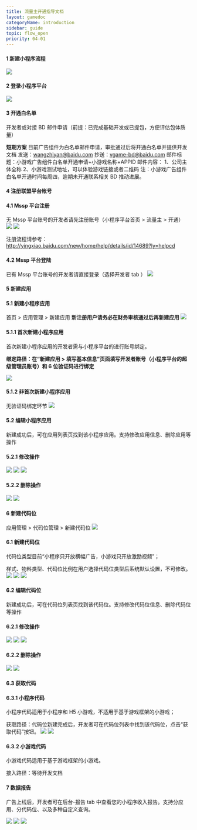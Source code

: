 ```yaml
---
title: 流量主开通指导文档
layout: gamedoc
categoryName: introduction
sidebar: guide
topic: flow_open
priority: 04-01
---
```


#### 1 新建小程序流程

![](/img/introduction/flow_open/flow_open001.png)

#### 2 登录小程序平台

![](/img/introduction/flow_open/flow_open002.png)

#### 3 开通白名单

开发者或对接 BD 邮件申请（前提：已完成基础开发或已提包，方便评估包体质量）

**短期方案**
目前广告组件为白名单邮件申请，审批通过后将开通白名单并提供开发文档
发送：wangzhiyan@baidu.com
抄送：vgame-bd@baidu.com
邮件标题：小游戏广告组件白名单开通申请+小游戏名称+APPID
邮件内容：
1、公司主体全称
2、小游戏测试地址，可以体验游戏链接或者二维码
注：小游戏广告组件白名单开通时间每周四，逾期未开通联系相关 BD 推动进展。


#### 4 注册联盟平台帐号

####  4.1 Mssp 平台注册
无 Mssp 平台账号的开发者请先注册账号（小程序平台首页 > 流量主 > 开通）
![](/img/introduction/flow_open/flow_open05.png)
![](/img/introduction/flow_open/flow_open005.png)

注册流程请参考：<http://yingxiao.baidu.com/new/home/help/details/id/14689?ly=helpcd>

#### 4.2 Mssp 平台登陆

已有 Mssp 平台账号的开发者请直接登录（选择开发者 tab ）
![](/img/introduction/flow_open/flow_open006.png)

####  5 新建应用

#### 5.1 新建小程序应用

首页 > 应用管理 > 新建应用
**新注册用户请务必在财务审核通过后再新建应用**
![](/img/introduction/flow_open/flow_open007.png)

####  5.1.1 首次新建小程序应用

首次新建小程序应用的开发者需与小程序平台的进行账号绑定。

**绑定路径：在“新建应用 > 填写基本信息”页面填写开发者账号（小程序平台的超级管理员账号）和 6 位验证码进行绑定**

![](/img/introduction/flow_open/flow_open008.png)

####  5.1.2 非首次新建小程序应用

无验证码绑定环节
![](/img/introduction/flow_open/flow_open009.png)

####  5.2 编辑小程序应用

新建成功后，可在应用列表页找到该小程序应用。支持修改应用信息、删除应用等操作

#### 5.2.1 修改操作
![](/img/introduction/flow_open/flow_open010.png)
![](/img/introduction/flow_open/flow_open011.png)
![](/img/introduction/flow_open/flow_open012.png)

#### 5.2.2 删除操作

![](/img/introduction/flow_open/flow_open13.png)
![](/img/introduction/flow_open/flow_open013.png)

####  6 新建代码位

应用管理 > 代码位管理 > 新建代码位
![](/img/introduction/flow_open/flow_open014.png)

####  6.1 新建代码位

代码位类型目前“小程序只开放横幅广告，小游戏只开放激励视频”；

样式、物料类型、代码位比例在用户选择代码位类型后系统默认设置，不可修改。
![](/img/introduction/flow_open/flow_open015.png)
![](/img/introduction/flow_open/flow_open016.png)
![](/img/introduction/flow_open/flow_open017.png)

#### 6.2 编辑代码位

新建成功后，可在代码位列表页找到该代码位。支持修改代码位信息、删除代码位等操作

#### 6.2.1 修改操作

![](/img/introduction/flow_open/flow_open018.png)
![](/img/introduction/flow_open/flow_open019.png)
![](/img/introduction/flow_open/flow_open020.png)

#### 6.2.2 删除操作

![](/img/introduction/flow_open/flow_open18.png)
![](/img/introduction/flow_open/flow_open021.png)

#### 6.3 获取代码

#### 6.3.1 小程序代码

小程序代码适用于小程序和 H5 小游戏，不适用于基于游戏框架的小游戏；

获取路径：代码位新建完成后，开发者可在代码位列表中找到该代码位，点击“获取代码”按钮。
![](/img/introduction/flow_open/flow_open22.png)
![](/img/introduction/flow_open/flow_open022.png)

#### 6.3.2 小游戏代码

小游戏代码适用于基于游戏框架的小游戏。

接入路径：等待开发文档

####  7 数据报告

广告上线后，开发者可在后台-报告 tab 中查看您的小程序收入报告。支持分应用、分代码位、以及多种自定义查询。

![](/img/introduction/flow_open/flow_open023.png)
![](/img/introduction/flow_open/flow_open024.png)
![](/img/introduction/flow_open/flow_open025.png)
